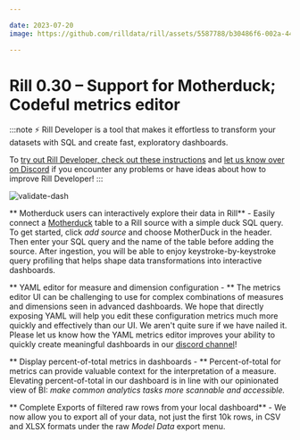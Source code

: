 ```yaml
---

date: 2023-07-20
image: https://github.com/rilldata/rill/assets/5587788/b30486f6-002a-445d-8a1b-955b6ec0066d

---
```


# Rill 0.30 – Support for Motherduck; Codeful metrics editor

:::note
⚡ Rill Developer is a tool that makes it effortless to transform your datasets with SQL and create fast, exploratory dashboards.

To [try out Rill Developer, check out these instructions](../../install) and [let us know over on Discord](https://bit.ly/3bbcSl9) if you encounter any problems or have ideas about how to improve Rill Developer!
:::

![validate-dash](https://github.com/rilldata/rill/assets/5587788/6223eef8-253f-4e36-8faa-f37f3a31c320 "847138790")


** Motherduck users can interactively explore their data in Rill** - Easily connect a [Motherduck](https://docs.rilldata.com/deploy/credentials/motherduck) table to a Rill source with a simple duck SQL query. To get started, click _add source_ and choose MotherDuck in the header. Then enter your SQL query and the name of the table before adding the source. After ingestion, you will be able to enjoy keystroke-by-keystroke query profiling that helps shape data transformations into interactive dashboards.

** YAML editor for measure and dimension configuration - ** The metrics editor UI can be challenging to use for complex combinations of measures and dimensions seen in advanced dashboards. We hope that directly exposing YAML will help you edit these configuration metrics much more quickly and effectively than our UI. We aren't quite sure if we have nailed it. Please let us know how the YAML metrics editor improves your ability to quickly create meaningful dashboards in our [discord channel](https://bit.ly/3bbcSl9)!

** Display percent-of-total metrics in dashboards - ** Percent-of-total for metrics can provide valuable context for the interpretation of a measure. Elevating percent-of-total in our dashboard is in line with our opinionated view of BI: _make common analytics tasks more scannable and accessible._

** Complete Exports of filtered raw rows from your local dashboard** -  We now allow you to export all of your data, not just the first 10k rows, in CSV and XLSX formats under the raw _Model Data_ export menu. 

